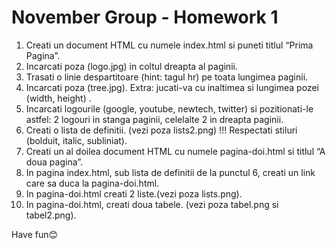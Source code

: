 # November Group - Homework 1

1.	Creati un document HTML cu numele index.html si puneti titlul “Prima Pagina”.
2.	Incarcati poza (logo.jpg) in coltul dreapta al paginii.
3.	Trasati o linie despartitoare (hint: tagul hr) pe toata lungimea paginii.
4.	Incarcati poza (tree.jpg). Extra: jucati-va cu inaltimea si lungimea pozei (width, height) .
5.	Incarcati logourile (google, youtube, newtech, twitter) si pozitionati-le astfel: 2 logouri in stanga paginii, celelalte 2 in dreapta paginii. 
6.	Creati o lista de definitii. (vezi poza lists2.png)
!!! Respectati stiluri (bolduit, italic, subliniat).
7.	Creati un al doilea document HTML cu numele pagina-doi.html si titlul “A doua pagina”.
8.	In pagina index.html, sub lista de definitii de la punctul 6, creati un link care sa duca la pagina-doi.html.
9.	In pagina-doi.html creati 2 liste.(vezi poza lists.png). 
10.	In pagina-doi.html, creati doua tabele. (vezi poza tabel.png si tabel2.png).


Have fun😊
